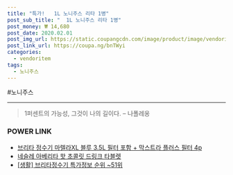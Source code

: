 ```yaml
--- 
title: "특가!   1L 노니주스 리타 1병" 
post_sub_title: "  1L 노니주스 리타 1병" 
post_money: ₩ 14,680 
post_date: 2020.02.01 
post_img_url: https://static.coupangcdn.com/image/product/image/vendoritem/2019/06/04/4026953991/ce2c1630-1c91-4ab5-a45f-21a610980620.jpg 
post_link_url: https://coupa.ng/bnTWyi 
categories: 
  - vendoritem 
tags: 
  - 노니주스 
--- 
```

  #노니주스 
<hr> 

> 1퍼센트의 가능성, 그것이 나의 길이다. – 나폴레옹 


### POWER LINK

* <a href="https://blog.naver.com/fasyy4321/221783326191" target="_blank">브리타 정수기 마렐라XL 블루 3.5L 필터 포함 + 막스트라 플러스 필터 4p</a>
* <a href="https://blog.naver.com/sakai111/221776924129" target="_blank">네슬레 아베리타 핫 초콜릿 드링크 타블렛</a>
* <a href="https://blog.naver.com/sakai111/221781771446" target="_blank"> [생활] 브리타정수기 특가정보 순위 ~51위</a>
